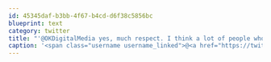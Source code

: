 ```yaml
---
id: 45345daf-b3bb-4f67-b4cd-d6f38c5856bc
blueprint: text
category: twitter
title: "'@OKDigitalMedia yes, much respect. I think a lot of people who are voting might not be as well researched."
caption: '<span class="username username_linked">@<a href="https://twitter.com/OKDigitalMedia" title="John Thiessen">OKDigitalMedia</a></span> yes, much respect. I think a lot of people who are voting might not be as well researched.'
---
```

